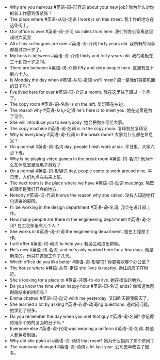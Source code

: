 - Why are you nervous #英语-词-形容词 about your new job? 你为什么对你的新工作感到很紧张？
- The place where #英语-从句-定语 I work is on this street. 我工作的地方在这条街上。
- Our office is over #英语-词-介词 six miles from here. 我们的办公室离这里超过六英里
- All of my colleagues are over #英语-词-介词 forty years old. 我所有的同事都超过四十岁了。
- My boss is between #英语-词-介词 thirty and forty years old. 我的老板在三十到四十岁之间。
- There are between #英语-词-介词 fifty and sixty people here. 这里有五十到六十人。
- Is Monday the day when #英语-从句-定语 we'll meet?  周一是我们将要见面的日子吗？
- I've lived here for over #英语-词-介词 a month.  我在这里住了超过一个月了。
- The copy room #英语-词-名称 is on the left.  复印室在左边。
- The reason why #英语-从句-定语 he's here is to meet you. 他在这里是为了见你。
- She will introduce you to everybody. 她会把你介绍给大家。
- The copy machine #英语-词-名词 is in the copy room. 复印机在复印室
- Why is everybody #英语-词-代词 in the break room? 大家为什么都在休息室？
- On a normal #英语-词-名词 day, people finish work at six. 平日里，大家六点下班。
- Why is he playing video games in the break room #英语-词-名词?  他为什么在休息室里玩电子游戏？
- On a normal #英语-词-形容词 day, people come to work around nine.  平日里，人们九点左右来上班。
- The next room is the place where we have #英语-词-动词 meetings. 隔壁的房间是我们开会的地方。
- Nobody #英语-词-代词 knows the reason why she called. 没有人知道她打电话来的原因。
- I'll be working in the design department #英语-词-名词. 我会在设计部工作。
- How many people are there in the engineering department #英语-词-名词? 在工程部里有几个人？
- She works in #英语-词-介词 the engineering department. 她在工程部工作。
- I will offer #英语-词-动词 to help you.  我会主动提出帮你。
- He's new #英语-词-名词, and he's only worked here for a few days. 他是新来的，他只在这里工作了几天。
- Which office do you like better #英语-词-形容词? 你更喜欢哪个办公室？
- The house where #英语-从句-定语 she lives is nearby.  她住的房子在附近。
- She's looking for  a place to #英语-非谓-to-do live. 她在找住的地方。
- Do you know the time when happy hour #英语-词-名词 ends?  你知道优惠时段结束的时间吗？
- Emma chatted #英语-词-动词 wilth me yesterday. 艾玛昨天跟我聊天了。
- She learned a lot by asking #英语-非谓-动词ing  questions.  通过问问题，她学到了很多。
- Do you remember the day when you met that guy #英语-词-名词? 你记得你跟那个男的见面的日子吗？
- Everyone else #英语-词-代词 was wearing a uniform #英语-词-名词.  其他人都穿着制服。
- Why did she point at #英语-词-动词 that room? 她为什么指向了那个房间？
- The company changed #英语-词-动词 a lot last year. 公司去年改变了很多。